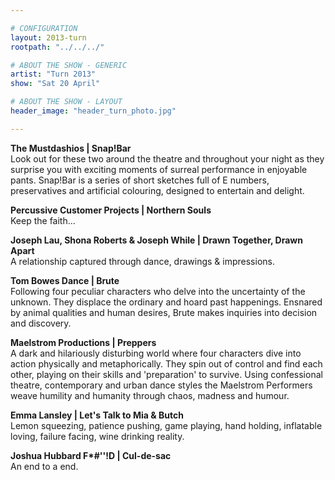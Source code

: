 ```yaml
---

# CONFIGURATION
layout: 2013-turn
rootpath: "../../../"

# ABOUT THE SHOW - GENERIC
artist: "Turn 2013"
show: "Sat 20 April"

# ABOUT THE SHOW - LAYOUT
header_image: "header_turn_photo.jpg"

---
```


**The Mustdashios	| Snap!Bar**    
Look out for these two around the theatre and throughout your night as they surprise you with exciting moments of surreal performance in enjoyable pants. Snap!Bar is a series of short sketches full of E numbers, preservatives and artificial colouring, designed to entertain and delight.    

**Percussive Customer Projects | Northern Souls**   
Keep the faith...    

**Joseph Lau, Shona Roberts & Joseph While | Drawn Together, Drawn Apart**    
A relationship captured through dance, drawings & impressions.     

**Tom Bowes Dance | Brute**    
Following four peculiar characters who delve into the uncertainty of the unknown. They displace the ordinary and hoard past happenings. Ensnared by animal qualities and human desires, Brute makes inquiries into decision and discovery.                

**Maelstrom Productions | Preppers**    
A dark and hilariously disturbing world where four characters dive into action physically and metaphorically.   They spin out of control and find each other, playing on their skills and 'preparation' to survive. Using confessional theatre, contemporary and urban dance styles the Maelstrom Performers weave humility and humanity through chaos, madness and humour.              

     **Emma Lansley | Let's Talk to Mia & Butch**    
Lemon squeezing, patience pushing, game playing, hand holding, inflatable loving, failure facing, wine drinking reality.     
      
**Joshua Hubbard F\*#''!D	| Cul-de-sac**    
An end to a end.    
